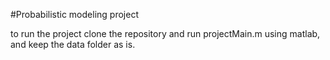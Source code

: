 #Probabilistic modeling project 

to run the project clone the repository and run projectMain.m using matlab, and keep the data folder as is.